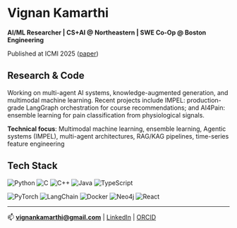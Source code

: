 # Vignan Kamarthi

**AI/ML Researcher | CS+AI @ Northeastern | SWE Co-Op @ Boston Engineering**

Published at ICMI 2025 ([paper](https://camps.aptaracorp.com//ACM_PMS/PMS/ACM/ICMICOMPANION25/17/da0e2c86-83a3-11f0-957d-16ffd757ba29/OUT/icmicompanion25-17.html))

## Research & Code
Working on multi-agent AI systems, knowledge-augmented generation, and multimodal machine learning. Recent projects include IMPEL: production-grade LangGraph orchestration for course recommendations; and AI4Pain: ensemble learning for pain classification from physiological signals.

**Technical focus**: Multimodal machine learning, ensemble learning, Agentic systems (IMPEL), multi-agent architectures, RAG/KAG pipelines, time-series feature engineering

## Tech Stack

![Python](https://img.shields.io/badge/Python-3776AB?style=flat&logo=python&logoColor=white)
![C](https://img.shields.io/badge/C-00599C?style=flat&logo=c&logoColor=white)
![C++](https://img.shields.io/badge/C++-00599C?style=flat&logo=cplusplus&logoColor=white)
![Java](https://img.shields.io/badge/Java-ED8B00?style=flat&logo=openjdk&logoColor=white)
![TypeScript](https://img.shields.io/badge/TypeScript-007ACC?style=flat&logo=typescript&logoColor=white)

![PyTorch](https://img.shields.io/badge/PyTorch-EE4C2C?style=flat&logo=pytorch&logoColor=white)
![LangChain](https://img.shields.io/badge/LangChain-121212?style=flat&logo=chainlink&logoColor=white)
![Docker](https://img.shields.io/badge/Docker-2496ED?style=flat&logo=docker&logoColor=white)
![Neo4j](https://img.shields.io/badge/Neo4j-008CC1?style=flat&logo=neo4j&logoColor=white)
![React](https://img.shields.io/badge/React-20232A?style=flat&logo=react&logoColor=61DAFB)

---

📫 **vignankamarthi@gmail.com** | [LinkedIn](https://linkedin.com/in/vignan-kamarthi) | [ORCID](https://orcid.org/0009-0005-9823-6613)
